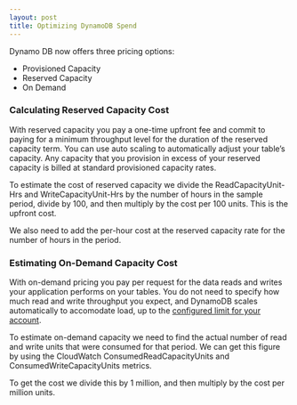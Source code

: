 ```yaml
---
layout: post
title: Optimizing DynamoDB Spend
---
```


Dynamo DB now offers three pricing options:
 - Provisioned Capacity
 - Reserved Capacity
 - On Demand

### Calculating Reserved Capacity Cost
With reserved capacity you pay a one-time upfront fee and commit to paying for a minimum throughput level for the duration of the reserved capacity term. You can use auto scaling to automatically adjust your table’s capacity. Any capacity that you provision in excess of your reserved capacity is billed at standard provisioned capacity rates.

To estimate the cost of reserved capacity we divide the ReadCapacityUnit-Hrs and WriteCapacityUnit-Hrs by the number of hours in the sample period, divide by 100, and then multiply by the cost per 100 units. This is the upfront cost.

We also need to add the per-hour cost at the reserved capacity rate for the number of hours in the period.

### Estimating On-Demand Capacity Cost
With on-demand pricing you pay per request for the data reads and writes your application performs on your tables. You do not need to specify how much read and write throughput you expect, and DynamoDB scales automatically to accomodate load, up to the [configured limit for your account](https://docs.aws.amazon.com/amazondynamodb/latest/developerguide/Limits.html#default-limits-capacity-units-provisioned-throughput).

To estimate on-demand capacity we need to find the actual number of read and write units that were consumed for that period. We can get this figure by using the CloudWatch ConsumedReadCapacityUnits and ConsumedWriteCapacityUnits metrics.

To get the cost we divide this by 1 million, and then multiply by the cost per million units.